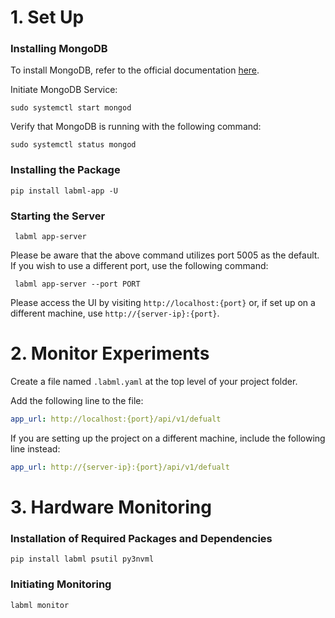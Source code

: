 # 1. Set Up

### Installing MongoDB

To install MongoDB, refer to the official
documentation [here](https://www.mongodb.com/docs/manual/tutorial/install-mongodb-on-ubuntu/).

Initiate MongoDB Service:

```commandline
sudo systemctl start mongod
```

Verify that MongoDB is running with the following command:

```commandline
sudo systemctl status mongod
```

### Installing the Package

```commandline
pip install labml-app -U
```

### Starting the Server

```commandline
 labml app-server
```

Please be aware that the above command utilizes port 5005 as the default. If you wish to use a different port, use the
following command:

```commandline
 labml app-server --port PORT
```

Please access the UI by visiting `http://localhost:{port}` or, if set up on a different machine,
use `http://{server-ip}:{port}`.

# 2. Monitor Experiments

Create a file named `.labml.yaml` at the top level of your project folder.

Add the following line to the file:

```yaml
app_url: http://localhost:{port}/api/v1/defualt
```

If you are setting up the project on a different machine, include the following line instead:

```yaml
app_url: http://{server-ip}:{port}/api/v1/defualt
```

# 3. Hardware Monitoring

### Installation of Required Packages and Dependencies

```commandline
pip install labml psutil py3nvml
```

### Initiating Monitoring

```commandline
labml monitor
```